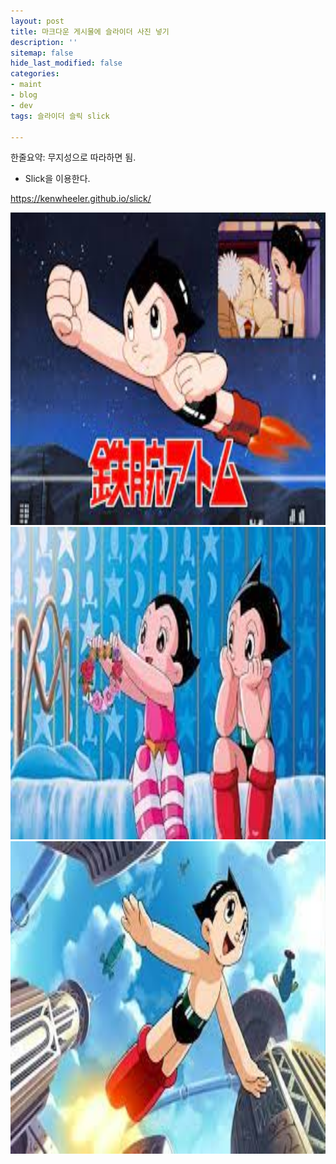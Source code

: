 ```yaml
---
layout: post
title: 마크다운 게시물에 슬라이더 사진 넣기
description: ''
sitemap: false
hide_last_modified: false
categories:
- maint
- blog
- dev
tags: 슬라이더 슬릭 slick

---
```

한줄요약: 무지성으로 따라하면 됨.
  
* Slick을 이용한다.

<https://kenwheeler.github.io/slick/>


<div class="main_center">
    <div><img src= "/assets/img/slide/2021-09-03/1.jpg" style="width: auto; height: 500px;"></div>
    <div><img src= "/assets/img/slide/2021-09-03/2.jpg" style="width: auto; height: 500px;"></div>
    <div><img src= "/assets/img/slide/2021-09-03/3.jpg" style="width: auto; height: 500px;"></div>
</div>
<script>
    $(document).ready(function() {
        $('.main_center').slick({
            autoplay : true, /*자동으로 슬라이딩됨*/
            dots : true, /* 하단 점 버튼 */
            speed : 300 /* 이미지가 슬라이딩시 걸리는 시간 */,
            infinite : true,
            autoplaySpeed : 30000 /* 이미지가 다른 이미지로 넘어 갈때의 텀 */,
            arrows : true,
            slidesToShow : 1,
            slidesToScroll : 1,
            touchMove : true, /* 마우스 클릭으로 끌어서 슬라이딩 가능여부 */
            nextArrows : true, /* 넥스트버튼 */
            prevArrows : true,
            arrow : true, /*false면 좌우 버튼 없음, true면 좌우 버튼 보임*/
            fade : false
        });
    });
</script>